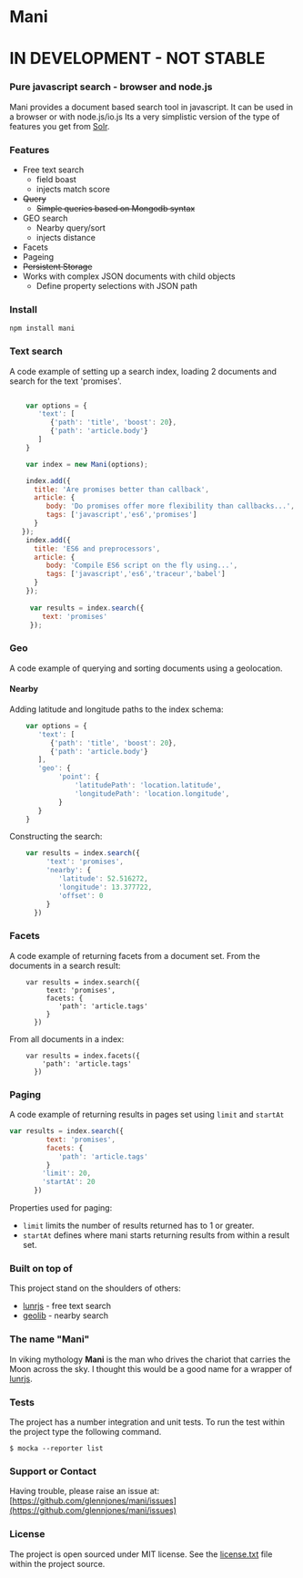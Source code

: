 # Mani

# IN DEVELOPMENT - NOT STABLE

###  Pure javascript search - browser and node.js
Mani provides a document based search tool in javascript. It can be used in a browser or with node.js/io.js Its a very simplistic version of the type of features you get from [Solr](http://lucene.apache.org/solr/).



### Features

* Free text search
	* field boast
	* injects match score
* ~~Query~~
	* ~~Simple queries based on Mongodb syntax~~
* GEO search
	* Nearby query/sort
	* injects distance	
* Facets
* Pageing
* ~~Persistent Storage~~
* Works with complex JSON documents with child objects
   * Define property selections with JSON path

### Install
    npm install mani


### Text search
A code example of setting up a search index, loading 2 documents and search for the text 'promises'.
```javascript

	var options = {
	   'text': [
	      {'path': 'title', 'boost': 20},
	      {'path': 'article.body'}
	   ]
	}

	var index = new Mani(options);

    index.add({
      title: 'Are promises better than callback',
      article: {
         body: 'Do promises offer more flexibility than callbacks...',
         tags: ['javascript','es6','promises']
      }
   });
    index.add({
      title: 'ES6 and preprocessors',
      article: {
         body: 'Compile ES6 script on the fly using...',
         tags: ['javascript','es6','traceur','babel']
      }
    });
    
     var results = index.search({
        text: 'promises'
     });
```

### Geo
A code example of querying and sorting documents using a geolocation.

#### Nearby
Adding latitude and longitude paths to the index schema:
```javascript
	var options = {
	   'text': [
	      {'path': 'title', 'boost': 20},
	      {'path': 'article.body'}
	   ],
	   'geo': {
	        'point': {
	            'latitudePath': 'location.latitude', 
                'longitudePath': 'location.longitude',
	        }
	   }
	}
```
Constructing the search:
```javascript
    var results = index.search({
         'text': 'promises', 
         'nearby': {
            'latitude': 52.516272, 
            'longitude': 13.377722,
            'offset': 0
         }
      })
```
### Facets
A code example of returning facets from a document set.
From the documents in a search result:
```
    var results = index.search({
         text: 'promises', 
         facets: {
            'path': 'article.tags'
         }
      })
```
From all documents in a index:
```
    var results = index.facets({
        'path': 'article.tags'
      })
```

### Paging
A code example of returning results in pages set using `limit` and `startAt`

```javascript
var results = index.search({
         text: 'promises', 
         facets: {
            'path': 'article.tags'
         }
        'limit': 20,
	   	'startAt': 20
      })
```

Properties used for paging:
* `limit` limits the number of results returned has to 1 or greater.
* `startAt` defines where mani starts returning results from within a result set.



### Built on top of
This project stand on the shoulders of others:
* [lunrjs](http://lunrjs.com/) - free text search   
* [geolib](https://github.com/manuelbieh/Geolib) - nearby search    

### The name "Mani"
In viking mythology **Mani** is the man who drives the chariot that carries the Moon across the sky. I thought this would be a good name for a wrapper of [lunrjs](http://lunrjs.com/).
 

### Tests
The project has a number integration and unit tests. To run the test within the project type the following command.

    $ mocka --reporter list


### Support or Contact
Having trouble, please raise an issue at: [https://github.com/glennjones/mani/issues](https://github.com/glennjones/mani/issues)


### License
The project is open sourced under MIT license. See the [license.txt](https://raw.github.com/glennjones/mani/master/license.txt "license.txt") file within the project source.